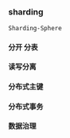 ### sharding
    Sharding-Sphere
    
#### 分开 分表
    
#### 读写分离

#### 分布式主键


#### 分布式事务

#### 数据治理
    
    